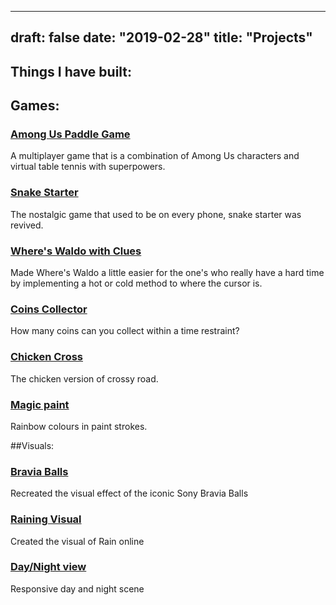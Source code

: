 
---
draft: false
date: "2019-02-28"
title: "Projects"
---

## Things I have built: 
## Games: 
### [Among Us Paddle Game](https://game1-6.glitch.me/)
A multiplayer game that is a combination of Among Us characters and virtual table tennis with superpowers. 

### [Snake Starter](https://cssi12-0.glitch.me/)
The nostalgic game that used to be on every phone, snake starter was revived. 

### [Where's Waldo with Clues](https://liela-nishtha.glitch.me/)
Made Where's Waldo a little easier for the one's who really have a hard time by implementing a hot or cold method to where the cursor is. 

### [Coins Collector](https://coinscollector.glitch.me/)
How many coins can you collect within a time restraint? 

### [Chicken Cross](https://aldo-nishtha-2.glitch.me/)
The chicken version of crossy road. 

### [Magic paint](https://rainbowpaintrer.glitch.me/)
Rainbow colours in paint strokes. 

##Visuals: 
### [Bravia Balls](https://joshua-nishtha.glitch.me/)
Recreated the visual effect of the iconic Sony Bravia Balls

### [Raining Visual](https://spangle-acidic-idea.glitch.me/)
Created the visual of Rain online

### [Day/Night view](https://flipswitchs.glitch.me/)
Responsive day and night scene

